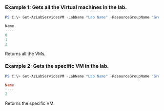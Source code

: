 ### Example 1: Gets all the Virtual machines in the lab.
```powershell
PS C:\> Get-AzLabServicesVM -LabName "Lab Name" -ResourceGroupName "Group Name"

Name
----
0
1
2
```

Returns all the VMs.

### Example 2: Gets the specific VM in the lab.
```powershell
PS C:\> Get-AzLabServicesVM -LabName "Lab Name" -ResourceGroupName "Group Name" -Name 2

Name
----
2
```

Returns the specific VM.

